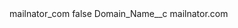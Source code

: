 <?xml version="1.0" encoding="UTF-8"?>
<CustomMetadata xmlns="http://soap.sforce.com/2006/04/metadata" xmlns:xsi="http://www.w3.org/2001/XMLSchema-instance" xmlns:xsd="http://www.w3.org/2001/XMLSchema">
    <label>mailnator_com</label>
    <protected>false</protected>
    <values>
        <field>Domain_Name__c</field>
        <value xsi:type="xsd:string">mailnator.com</value>
    </values>
</CustomMetadata>
